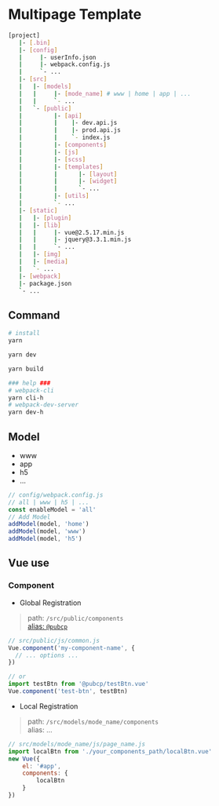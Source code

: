 # Multipage Template

```bash
[project]
   |- [.bin]
   |- [config]
   |     |- userInfo.json
   |     |- webpack.config.js
   |     `- ...
   |- [src]
   |   |- [models]
   |   |     |- [mode_name] # www | home | app | ...
   |   |     `- ...
   |   `- [public]
   |         |- [api]
   |         |    |- dev.api.js
   |         |    |- prod.api.js
   |         |    `- index.js
   |         |- [components]
   |         |- [js]
   |         |- [scss]
   |         |- [templates]
   |         |      |- [layout]
   |         |      |- [widget]
   |         |      `- ...
   |         |- [utils]
   |         `- ...
   |- [static]
   |   |- [plugin]
   |   |- [lib]
   |   |     |- vue@2.5.17.min.js
   |   |     |- jquery@3.3.1.min.js
   |   |     `- ...
   |   |- [img]
   |   |- [media]
   |   `- ...
   |- [webpack]
   |- package.json
   `- ...
```

## Command

```bash
# install
yarn

yarn dev

yarn build

### help ###
# webpack-cli
yarn cli-h
# webpack-dev-server
yarn dev-h
```

## Model

* www
* app
* h5
* ...

```js
// config/webpack.config.js
// all | www | h5 | ...
const enableModel = 'all'
// Add Model
addModel(model, 'home')
addModel(model, 'www')
addModel(model, 'h5')
```

## Vue use

### Component

* Global Registration

> path: `/src/public/components`\
> [alias: `@pubcp`](/config/webpack.config.js)

```js
// src/public/js/common.js
Vue.component('my-component-name', {
  // ... options ...
})

// or
import testBtn from '@pubcp/testBtn.vue'
Vue.component('test-btn', testBtn)
```

* Local Registration

> path: `/src/models/mode_name/components`\
> alias: ...

```js
// src/models/mode_name/js/page_name.js
import localBtn from './your_components_path/localBtn.vue'
new Vue({
    el: '#app',
    components: {
        localBtn
    }
})
```